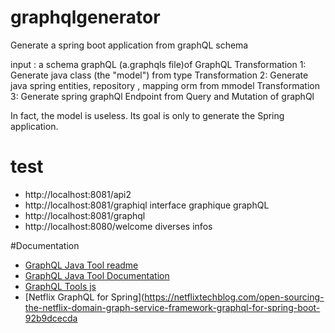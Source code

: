 # graphqlgenerator
Generate a spring boot application from graphQL schema

input : a schema graphQL (a.graphqls file)of GraphQL
Transformation 1: Generate java class (the "model") from type 
Transformation 2: Generate java spring entities, repository , mapping orm from mmodel
Transformation 3: Generate spring graphQl Endpoint from Query and Mutation of graphQl

In fact, the model is useless. Its goal is only to generate the Spring application. 

# test
* http://localhost:8081/api2
* http://localhost:8081/graphiql interface graphique graphQL
* http://localhost:8081/graphql
* http://localhost:8080/welcome diverses infos

#Documentation


* [GraphQL Java Tool readme](https://github.com/graphql-java-kickstart/graphql-java-tools/blob/master/README.md)
* [GraphQL Java Tool Documentation](https://www.graphql-java-kickstart.com/tools/)
* [GraphQL Tools js](https://www.graphql-tools.com/docs/introduction/)
* [Netflix GraphQL for Spring](https://netflixtechblog.com/open-sourcing-the-netflix-domain-graph-service-framework-graphql-for-spring-boot-92b9dcecda